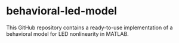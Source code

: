# behavioral-led-model
This GitHub repository contains a ready-to-use implementation of a behavioral model for LED nonlinearity in MATLAB.
